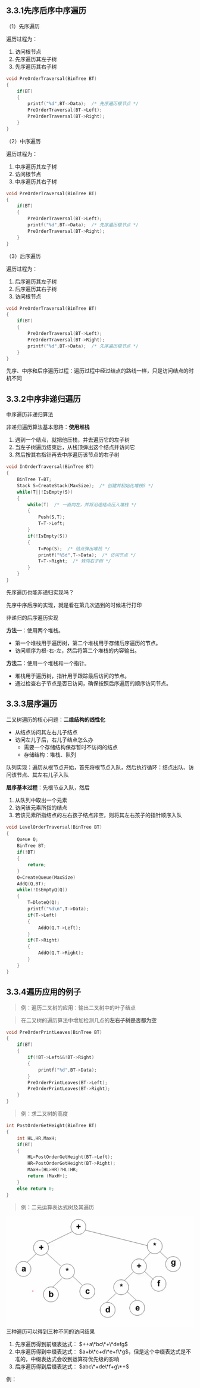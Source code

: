 ## 3.3.1先序后序中序遍历
（1）先序遍历

遍历过程为：
1. 访问根节点
2. 先序遍历其左子树
3. 先序遍历其右子树
```C
void PreOrderTraversal(BinTree BT)
{
    if(BT)
    {
        printf("%d",BT->Data);  /* 先序遍历根节点 */
        PreOrderTraversal(BT->Left);
        PreOrderTraversal(BT->Right);
    }
}
```
（2）中序遍历

遍历过程为：
1. 中序遍历其左子树
2. 访问根节点
3. 中序遍历其右子树
```C
void PreOrderTraversal(BinTree BT)
{
    if(BT)
    {
        PreOrderTraversal(BT->Left);
        printf("%d",BT->Data);  /* 先序遍历根节点 */
        PreOrderTraversal(BT->Right);
    }
}
```
（3）后序遍历

遍历过程为：
1. 后序遍历其左子树
2. 后序遍历其右子树
3. 访问根节点
```C
void PreOrderTraversal(BinTree BT)
{
    if(BT)
    {
        PreOrderTraversal(BT->Left);
        PreOrderTraversal(BT->Right);
        printf("%d",BT->Data);  /* 先序遍历根节点 */
    }
}
```
先序、中序和后序遍历过程：遍历过程中经过结点的路线一样，只是访问结点的时机不同
## 3.3.2中序非递归遍历
中序遍历非递归算法

非递归遍历算法基本思路：**使用堆栈**
1. 遇到一个结点，就把他压栈，并去遍历它的左子树
2. 当左子树遍历结束后，从栈顶弹出这个结点并访问它
3. 然后按其右指针再去中序遍历该节点的右子树
```C
void InOrderTraversal(BinTree BT)
{
	BinTree T=BT;
	Stack S=CreateStack(MaxSize);  /* 创建并初始化堆栈S */
	while(T||!IsEmpty(S))
	{
		while(T)  /* 一直向左，并将沿途结点压入堆栈 */
		{
			Push(S,T);
			T=T->Left;
		}
		if(!IsEmpty(S))
		{
			T=Pop(S);  /* 结点弹出堆栈 */
			printf("%5d",T->Data);  /* 访问节点 */
			T=T->Right;  /* 转向右子树 */
		}
	}
}
```
先序遍历也能非递归实现吗？

先序中序后序的实现，就是看在第几次遇到的时候进行打印

非递归的后序遍历实现

**方法一**：使用两个堆栈。

- 第一个堆栈用于遍历树，第二个堆栈用于存储后序遍历的节点。
- 访问顺序为根-右-左，然后将第二个堆栈的内容输出。

**方法二**：使用一个堆栈和一个指针。

- 堆栈用于遍历树，指针用于跟踪最后访问的节点。
- 通过检查右子节点是否已访问，确保按照后序遍历的顺序访问节点。

## 3.3.3层序遍历
二叉树遍历的核心问题：**二维结构的线性化**
* 从结点访问其左右儿子结点
* 访问左儿子后，右儿子结点怎么办
	* 需要一个存储结构保存暂时不访问的结点
	* 存储结构：堆栈、队列

队列实现：遍历从根节点开始，首先将根节点入队，然后执行循环：结点出队、访问该节点、其左右儿子入队

**层序基本过程**：先根节点入队，然后
1. 从队列中取出一个元素
2. 访问该元素所指的结点
3. 若该元素所指结点的左右孩子结点非空，则将其左右孩子的指针顺序入队

```C
void LevelOrderTraversal(BinTree BT)
{
	Queue Q;
	BinTree BT;
	if(!BT)
	{
		return;
	}
	Q=CreateQueue(MaxSize)
	AddQ(Q,BT);
	while(!IsEmptyQ(Q))
	{
		T=DleteQ(Q);
		printf("%d\n",T->Data);
		if(T->Left)
		{
			AddQ(Q,T->Left);
		}
		if(T->Right)
		{
			AddQ(Q,T->Right);
		}
	}
}
```
## 3.3.4遍历应用的例子
>例：遍历二叉树的应用：输出二叉树中的叶子结点

>在二叉树的遍历算法中增加检测几点的**左右子树是否都为空**
```C
void PreOrderPrintLeaves(BinTree BT)
{
    if(BT)
    {
        if(!BT->Left&&!BT->Right)
        {
            printf("%d",BT->Data);
        }
        PreOrderPrintLeaves(BT->Left);
        PreOrderPrintLeaves(BT->Right);
    }
}
```
>例：求二叉树的高度
```C
int PostOrderGetHeight(BinTree BT)
{
    int HL,HR,MaxH;
    if(BT)
    {
        HL=PostOrderGetHeight(BT->Left);
        HR=PostOrderGetHeight(BT->Right);
        MaxH=(HL>HR)?HL:HR;
        return (MaxH+);
    }
    else return 0;
}
```
>例：二元运算表达式树及其遍历

![image9](image/image9.png)
三种遍历可以得到三种不同的访问结果
1. 先序遍历得到前缀表达式： $++a\*bc\*+\*defg$
2. 中序遍历得到中缀表达式： $a+b\*c+d\*e+f\*g$，但是这个中缀表达式是不准的，中缀表达式会收到运算符优先级的影响
3. 后序遍历得到后缀表达式： $abc\*+de\*f+g\*+$

例：
